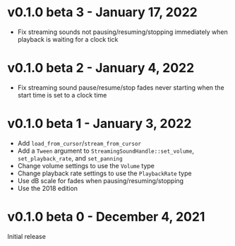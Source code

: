 # v0.1.0 beta 3 - January 17, 2022

- Fix streaming sounds not pausing/resuming/stopping immediately when playback
  is waiting for a clock tick

# v0.1.0 beta 2 - January 4, 2022

- Fix streaming sound pause/resume/stop fades never starting when the start time
  is set to a clock time

# v0.1.0 beta 1 - January 3, 2022

- Add `load_from_cursor`/`stream_from_cursor`
- Add a `Tween` argument to `StreamingSoundHandle::set_volume`,
  `set_playback_rate`, and `set_panning`
- Change volume settings to use the `Volume` type
- Change playback rate settings to use the `PlaybackRate` type
- Use dB scale for fades when pausing/resuming/stopping
- Use the 2018 edition

# v0.1.0 beta 0 - December 4, 2021

Initial release
